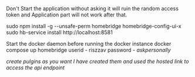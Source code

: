 Don't Start the application without asking it will ruin the random access token and Application part will not work after that.

sudo npm install -g --unsafe-perm homebridge homebridge-config-ui-x
sudo hb-service install
http://localhost:8581


Start the docker daemon before running the docker instance 
docker compose up 
homebridge userid - riszzav password - *askpersonally*

*create pulgins as you want I have created them and used the hosted link to access the api endpoint*
